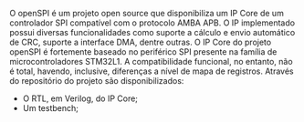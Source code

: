 O openSPI é um projeto open source que disponibiliza um IP Core de um controlador SPI compatível com o protocolo AMBA APB. O IP implementado possui diversas funcionalidades como suporte a cálculo e envio automático de CRC, suporte a interface DMA, dentre outras. O IP Core do projeto openSPI é fortemente baseado no periférico SPI presente na família de microcontroladores STM32L1. A compatibilidade funcional, no entanto, não é total, havendo, inclusive, diferenças a nível de mapa de registros. Através do repositório do projeto são disponibilizados: 
 - O RTL, em Verilog, do IP Core;
 - Um testbench;
